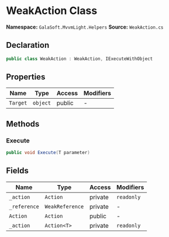 # WeakAction Class

**Namespace:** `GalaSoft.MvvmLight.Helpers`
**Source:** `WeakAction.cs`

## Declaration

```csharp
public class WeakAction : WeakAction, IExecuteWithObject
```

## Properties

| Name | Type | Access | Modifiers |
|------|------|--------|-----------|
| `Target` | `object` | public | - |

## Methods

### Execute

```csharp
public void Execute(T parameter)
```

## Fields

| Name | Type | Access | Modifiers |
|------|------|--------|-----------|
| `_action` | `Action` | private | `readonly` |
| `_reference` | `WeakReference` | private | - |
| `Action` | `Action` | public | - |
| `_action` | `Action<T>` | private | `readonly` |

